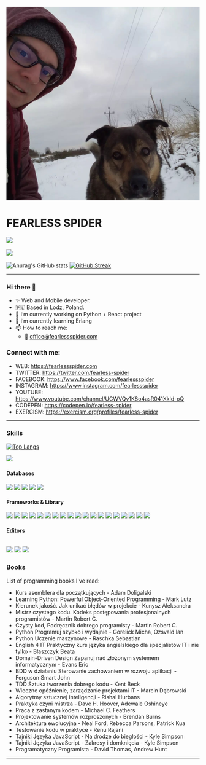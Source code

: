 ![FEARLESS SPIDER](https://github.com/fearless-spider/fearless-spider/blob/master/profile.jpg)

# FEARLESS SPIDER

<img
  src="https://cr-ss-service.azurewebsites.net/api/ScreenShot?widget=summary&username=fearless-spider&badges=2&show-avatar=false&style=--header-bg-color:%23000;--border-radius:10px"
/>

<a href="https://www.codewars.com/users/fearless-spider"><img src="https://www.codewars.com/users/fearless-spider/badges/large"></a>


![Anurag's GitHub stats](https://github-readme-stats.vercel.app/api?username=fearless-spider&show_icons=true)
[![GitHub Streak](https://github-readme-streak-stats.herokuapp.com/?user=fearless-spider)](https://git.io/streak-stats)

---

### Hi there 👋

* ✨ Web and Mobile developer.
* 🇵🇱 Based in Lodz, Poland.
* 🔭 I’m currently working on Python + React project
* 🌱 I’m currently learning Erlang
* 📫 How to reach me: 
  * 📧 office@fearlessspider.com


### Connect with me:

* WEB: https://fearlessspider.com
* TWITTER: https://twitter.com/fearless-spider
* FACEBOOK: https://www.facebook.com/fearlessspider
* INSTAGRAM: https://www.instagram.com/fearlessspider
* YOUTUBE: https://www.youtube.com/channel/UCWVQv1K8o4asR041Xkld-oQ
* CODEPEN: https://codepen.io/fearless-spider
* EXERCISM: https://exercism.org/profiles/fearless-spider

---
### Skills

[![Top Langs](https://github-readme-stats.vercel.app/api/top-langs/?username=fearless-spider)](https://github.com/anuraghazra/github-readme-stats)

<img
  src="https://cr-skills-chart-widget.azurewebsites.net/api/api?username=fearless-spider&width=820"
/>

#### Databases

<img
src="https://img.shields.io/badge/MariaDB-003545?style=for-the-badge&logo=mariadb&logoColor=white"
/>
<img
src="https://img.shields.io/badge/MySQL-005C84?style=for-the-badge&logo=mysql&logoColor=white"
/>
<img
src="https://img.shields.io/badge/PostgreSQL-316192?style=for-the-badge&logo=postgresql&logoColor=white"
/>
<img
src="https://img.shields.io/badge/SQLite-07405E?style=for-the-badge&logo=sqlite&logoColor=white"
/>
<img
src="https://img.shields.io/badge/MongoDB-4EA94B?style=for-the-badge&logo=mongodb&logoColor=white"
/>

#### Frameworks & Library

<img
src="https://img.shields.io/badge/.NET-512BD4?style=for-the-badge&logo=dotnet&logoColor=white"
/>
<img
src="https://img.shields.io/badge/Bootstrap-563D7C?style=for-the-badge&logo=bootstrap&logoColor=white"
/>
<img
src="https://img.shields.io/badge/chai-A30701?style=for-the-badge&logo=chai&logoColor=white"
/>
<img
src="https://img.shields.io/badge/Cypress-17202C?style=for-the-badge&logo=cypress&logoColor=white"
/>
<img
src="https://img.shields.io/badge/Docker-2CA5E0?style=for-the-badge&logo=docker&logoColor=white"
/>
<img
src="https://img.shields.io/badge/Django-092E20?style=for-the-badge&logo=django&logoColor=green"
/>
<img
src="https://img.shields.io/badge/django%20rest-ff1709?style=for-the-badge&logo=django&logoColor=white"
/>
<img
src="https://img.shields.io/badge/Flask-000000?style=for-the-badge&logo=flask&logoColor=white"
/>
<img
src="https://img.shields.io/badge/GraphQl-E10098?style=for-the-badge&logo=graphql&logoColor=white"
/>
<img
src="https://img.shields.io/badge/Jasmine-8A4182?style=for-the-badge&logo=Jasmine&logoColor=white"
/>
<img
src="https://img.shields.io/badge/Jest-C21325?style=for-the-badge&logo=jest&logoColor=white"
/>
<img
src="https://img.shields.io/badge/jQuery-0769AD?style=for-the-badge&logo=jquery&logoColor=white"
/>
<img
src="https://img.shields.io/badge/React-20232A?style=for-the-badge&logo=react&logoColor=61DAFB"
/>
<img
src="https://img.shields.io/badge/React_Router-CA4245?style=for-the-badge&logo=react-router&logoColor=white"
/>
<img
src="https://img.shields.io/badge/Redux-593D88?style=for-the-badge&logo=redux&logoColor=white"
/>
<img
src="https://img.shields.io/badge/Robot%20Framework-000000?style=for-the-badge&logo=robot-framework&logoColor=white"
/>
<img
src="https://img.shields.io/badge/Sass-CC6699?style=for-the-badge&logo=sass&logoColor=white"
/>
<img
src="https://img.shields.io/badge/Selenium-43B02A?style=for-the-badge&logo=Selenium&logoColor=white"
/>
<img
src="https://img.shields.io/badge/shopify-8DB543?style=for-the-badge&logo=Shopify&logoColor=white"
/>

#### Editors

<img
src="https://img.shields.io/badge/NeoVim-%2357A143.svg?&style=for-the-badge&logo=neovim&logoColor=white"
/>
<img
src="https://img.shields.io/badge/VIM-%2311AB00.svg?&style=for-the-badge&logo=vim&logoColor=white"
/>
<img
src="https://img.shields.io/badge/Xcode-007ACC?style=for-the-badge&logo=Xcode&logoColor=white"
/>
---
### Books
List of programming books I've read:
* Kurs asemblera dla początkujących - Adam Doligalski
* Learning Python: Powerful Object-Oriented Programming - Mark Lutz
* Kierunek jakość. Jak unikać błędów w projekcie - Kunysz Aleksandra
* Mistrz czystego kodu. Kodeks postępowania profesjonalnych programistów - Martin Robert C.
* Czysty kod, Podręcznik dobrego programisty - Martin Robert C.
* Python Programuj szybko i wydajnie - Gorelick Micha, Ozsvald Ian
* Python Uczenie maszynowe - Raschka Sebastian
* English 4 IT Praktyczny kurs języka angielskiego dla specjalistów IT i nie tylko - Błaszczyk Beata
* Domain-Driven Design Zapanuj nad złożonym systemem informatycznym - Evans Eric
* BDD w działaniu Sterowanie zachowaniem w rozwoju aplikacji - Ferguson Smart John
* TDD Sztuka tworzenia dobrego kodu - Kent Beck
* Wieczne opóźnienie, zarządzanie projektami IT - Marcin Dąbrowski
* Algorytmy sztucznej inteligencji - Rishal Hurbans
* Praktyka czyni mistrza - Dave H. Hoover, Adewale Oshineye
* Praca z zastanym kodem - Michael C. Feathers
* Projektowanie systemów rozproszonych - Brendan Burns
* Architektura ewolucyjna - Neal Ford, Rebecca Parsons, Patrick Kua
* Testowanie kodu w praktyce - Renu Rajani
* Tajniki Języka JavaScript - Na drodze do biegłości - Kyle Simpson
* Tajniki Języka JavaScript - Zakresy i domknięcia - Kyle Simpson
* Pragramatyczny Programista - David Thomas, Andrew Hunt

---
